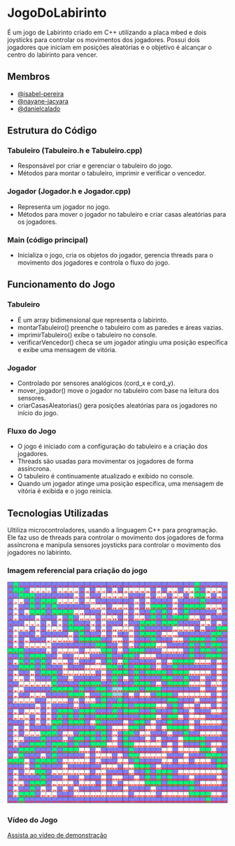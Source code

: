 # JogoDoLabirinto
 É um jogo de Labirinto criado em C++ utilizando a placa mbed e dois joysticks para controlar os movimentos dos jogadores. Possui dois jogadores que iniciam em posições aleatórias e o objetivo é alcançar o centro do labirinto para vencer.

## Membros
- [@isabel-pereira](https://github.com/Isabel-Pereira)
- [@nayane-jacyara](https://github.com/Nayane-Jacyara)
- [@danielcalado](https://github.com/DanielCalado)

## Estrutura do Código

### Tabuleiro (Tabuleiro.h e Tabuleiro.cpp)
- Responsável por criar e gerenciar o tabuleiro do jogo.
- Métodos para montar o tabuleiro, imprimir e verificar o vencedor.

### Jogador (Jogador.h e Jogador.cpp)
- Representa um jogador no jogo.
- Métodos para mover o jogador no tabuleiro e criar casas aleatórias para os jogadores.

### Main (código principal)
- Inicializa o jogo, cria os objetos do jogador, gerencia threads para o movimento dos jogadores e controla o fluxo do jogo.

## Funcionamento do Jogo
### Tabuleiro
- É um array bidimensional que representa o labirinto.
- montarTabuleiro() preenche o tabuleiro com as paredes e áreas vazias.
- imprimirTabuleiro() exibe o tabuleiro no console.
- verificarVencedor() checa se um jogador atingiu uma posição específica e exibe uma mensagem de vitória.

### Jogador
- Controlado por sensores analógicos (cord_x e cord_y).
- mover_jogador() move o jogador no tabuleiro com base na leitura dos sensores.
- criarCasasAleatorias() gera posições aleatórias para os jogadores no início do jogo.

### Fluxo do Jogo
- O jogo é iniciado com a configuração do tabuleiro e a criação dos jogadores.
- Threads são usadas para movimentar os jogadores de forma assíncrona.
- O tabuleiro é continuamente atualizado e exibido no console.
- Quando um jogador atinge uma posição específica, uma mensagem de vitória é exibida e o jogo reinicia.

## Tecnologias Utilizadas
Ultiliza microcontroladores, usando a linguagem C++ para programação. Ele faz uso de threads para controlar o movimento dos jogadores de forma assíncrona e manipula sensores joysticks para controlar o movimento dos jogadores no labirinto.

### Imagem referencial para criação do jogo
![Imagem](https://github.com/DanielCalado/JogoDoLabirinto/blob/main/resources/Imagem2.png)

### Vídeo do Jogo
[Assista ao vídeo de demonstração](https://drive.google.com/file/d/1PvwO-uv3qiY_25cmIi5Kd6BbxRHZ8oih/view?usp=sharing)

